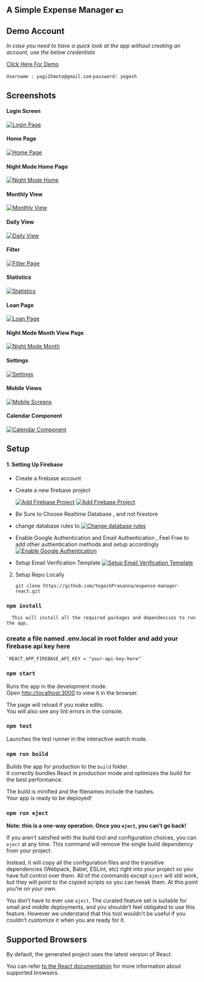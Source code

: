 ## A Simple Expense Manager 💵

## Demo Account

*_In case you need to have a quick look at the app without creating an account, use the below credentials_*

[Click Here For Demo](https://sad-shirley-6ef62f.netlify.com/)

`Username : yogi15moto@gmail.com`
`password: yogesh`

## Screenshots

#### Login Screen
[![Login Page](https://s25.postimg.cc/jvolgx1tb/login.png)](https://sad-shirley-6ef62f.netlify.com/)

#### Home Page
[![Home Page](https://s25.postimg.cc/c2xxoyizj/home.png)](https://sad-shirley-6ef62f.netlify.com/)

#### Night Mode Home Page
[![Night Mode Home](https://i.postimg.cc/mZVBMTwf/Home1.png)](https://sad-shirley-6ef62f.netlify.com/)

#### Monthly View
[![Monthly View](https://s25.postimg.cc/i3vmm1sr3/monthly.png)](https://sad-shirley-6ef62f.netlify.com/)

#### Daily View
[![Daily View](https://s25.postimg.cc/6208rwbsv/daily.png)](https://sad-shirley-6ef62f.netlify.com/)

#### Filter
[![Filter Page](https://s25.postimg.cc/uiiemdrz3/filter.png)](https://sad-shirley-6ef62f.netlify.com/)

#### Statistics
[![Statistics](https://s25.postimg.cc/lnhkbvawf/statistics.png)](https://sad-shirley-6ef62f.netlify.com/)

#### Loan Page
[![Loan Page](https://s25.postimg.cc/s16nf3kxb/loan.png)](https://sad-shirley-6ef62f.netlify.com/)

#### Night Mode Month View Page
[![Night Mode Month](https://i.postimg.cc/zDyzFLVf/month-night-mode.png)](https://sad-shirley-6ef62f.netlify.com/)

#### Settings
[![Settings](https://i.postimg.cc/pr0s2D95/settings.png)](https://sad-shirley-6ef62f.netlify.com/)

#### Mobile Views
[![Mobile Screens](https://s25.postimg.cc/r5zhetxzz/mobile_screens_expense_manager.png)](https://sad-shirley-6ef62f.netlify.com/)

#### Calendar Component
[![Calendar Component](https://i.postimg.cc/DyZ1TZnM/calendar-component.png)](https://sad-shirley-6ef62f.netlify.com/)

## Setup

#### 1. Setting Up Firebase 
- Create a firebase account

- Create a new firebase project 

  [![Add Firebase Project](https://i.postimg.cc/TwvMnjTk/add-Firebase.png)](https://i.postimg.cc/TwvMnjTk/add-Firebase.png)
  [![Add Firebase Project](https://i.postimg.cc/fL74C3LM/add-project.png)](https://i.postimg.cc/fL74C3LM/add-project.png)
  
- Be Sure to Choose Realtime Database , and not firestore

- change database rules to 
  [![Change database rules](https://i.postimg.cc/3N3scK4m/firebase-database-rules.png)](https://i.postimg.cc/3N3scK4m/firebase-database-rules.png)
  
- Enable Google Authentication and Email Authentication , Feel Free to add other authentication methods and setup accordingly
  [![Enable Google Authentication](https://i.postimg.cc/593dFFT3/firebase-enable-auth-methods.png)](https://i.postimg.cc/593dFFT3/firebase-enable-auth-methods.png)
  
- Setup Email Verification Template
  [![Setup Email Verification Template](https://i.postimg.cc/pXLNQLtt/firebase-setup-firebase-email-verification-templates.png)](https://i.postimg.cc/pXLNQLtt/firebase-setup-firebase-email-verification-templates.png)
  
 2. Setup Repo Locally
 
    `git clone https://github.com/YogeshPrasanna/expense-manager-react.git`

### `npm install`

      This will install all the required packages and dependencies to run the app.

### create a file named .env.local in root folder and add your firebase api key here
    
    `REACT_APP_FIREBASE_API_KEY = "your-api-key-here"`

### `npm start`

  Runs the app in the development mode.<br>
  Open [http://localhost:3000](http://localhost:3000) to view it in the browser.

  The page will reload if you make edits.<br>
  You will also see any lint errors in the console.

### `npm test`

Launches the test runner in the interactive watch mode.<br>

### `npm run build`

Builds the app for production to the `build` folder.<br>
It correctly bundles React in production mode and optimizes the build for the best performance.

The build is minified and the filenames include the hashes.<br>
Your app is ready to be deployed!

### `npm run eject`

**Note: this is a one-way operation. Once you `eject`, you can’t go back!**

If you aren’t satisfied with the build tool and configuration choices, you can `eject` at any time. This command will remove the single build dependency from your project.

Instead, it will copy all the configuration files and the transitive dependencies (Webpack, Babel, ESLint, etc) right into your project so you have full control over them. All of the commands except `eject` will still work, but they will point to the copied scripts so you can tweak them. At this point you’re on your own.

You don’t have to ever use `eject`. The curated feature set is suitable for small and middle deployments, and you shouldn’t feel obligated to use this feature. However we understand that this tool wouldn’t be useful if you couldn’t customize it when you are ready for it.

## Supported Browsers

By default, the generated project uses the latest version of React.

You can refer [to the React documentation](https://reactjs.org/docs/react-dom.html#browser-support) for more information about supported browsers.

